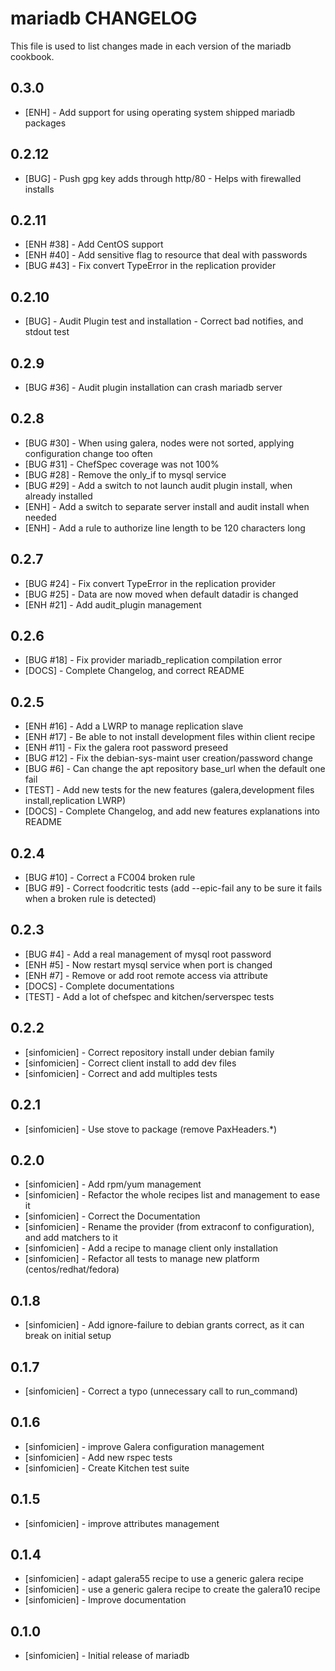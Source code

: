 mariadb CHANGELOG
=================

This file is used to list changes made in each version of the mariadb cookbook.

0.3.0
------
- [ENH] - Add support for using operating system shipped mariadb packages

0.2.12
------
- [BUG] - Push gpg key adds through http/80 - Helps with firewalled installs

0.2.11
------
- [ENH #38] - Add CentOS support
- [ENH #40] - Add sensitive flag to resource that deal with passwords
- [BUG #43] - Fix convert TypeError in the replication provider

0.2.10
------
- [BUG] - Audit Plugin test and installation - Correct bad notifies, and stdout test

0.2.9
-----
- [BUG #36] - Audit plugin installation can crash mariadb server

0.2.8
-----
- [BUG #30] - When using galera, nodes were not sorted, applying configuration change too often
- [BUG #31] - ChefSpec coverage was not 100%
- [BUG #28] - Remove the only_if to mysql service
- [BUG #29] - Add a switch to not launch audit plugin install, when already installed
- [ENH] - Add a switch to separate server install and audit install when needed
- [ENH] - Add a rule to authorize line length to be 120 characters long

0.2.7
-----
- [BUG #24] - Fix convert TypeError in the replication provider
- [BUG #25] - Data are now moved when default datadir is changed
- [ENH #21] - Add audit_plugin management

0.2.6
-----
- [BUG #18] - Fix provider mariadb_replication compilation error
- [DOCS] - Complete Changelog, and correct README

0.2.5
-----
- [ENH #16] - Add a LWRP to manage replication slave
- [ENH #17] - Be able to not install development files within client recipe
- [ENH #11] - Fix the galera root password preseed
- [BUG #12] - Fix the debian-sys-maint user creation/password change
- [BUG #6] - Can change the apt repository base_url when the default one fail
- [TEST] - Add new tests for the new features (galera,development files install,replication LWRP)
- [DOCS] - Complete Changelog, and add new features explanations into README

0.2.4
-----
- [BUG #10] - Correct a FC004 broken rule
- [BUG #9] - Correct foodcritic tests (add --epic-fail any to be sure it fails when a broken rule is detected)

0.2.3
-----
- [BUG #4] - Add a real management of mysql root password
- [ENH #5] - Now restart mysql service when port is changed
- [ENH #7] - Remove or add root remote access via attribute
- [DOCS] - Complete documentations
- [TEST] - Add a lot of chefspec and kitchen/serverspec tests

0.2.2
-----
- [sinfomicien] - Correct repository install under debian family
- [sinfomicien] - Correct client install to add dev files
- [sinfomicien] - Correct and add multiples tests

0.2.1
-----
- [sinfomicien] - Use stove to package (remove PaxHeaders.*)

0.2.0
-----
- [sinfomicien] -  Add rpm/yum management
- [sinfomicien] -  Refactor the whole recipes list and management to ease it
- [sinfomicien] -  Correct the Documentation
- [sinfomicien] -  Rename the provider (from extraconf to configuration), and add matchers to it
- [sinfomicien] -  Add a recipe to manage client only installation
- [sinfomicien] -  Refactor all tests to manage new platform (centos/redhat/fedora)

0.1.8
-----
- [sinfomicien] -  Add ignore-failure to debian grants correct, as it can break on initial setup

0.1.7
-----
- [sinfomicien] -  Correct a typo (unnecessary call to run_command)

0.1.6
-----
- [sinfomicien] -  improve Galera configuration management
- [sinfomicien] -  Add new rspec tests
- [sinfomicien] -  Create Kitchen test suite

0.1.5
-----
- [sinfomicien] -  improve attributes management

0.1.4
-----
- [sinfomicien] - adapt galera55 recipe to use a generic galera recipe
- [sinfomicien] - use a generic galera recipe to create the galera10 recipe
- [sinfomicien] - Improve documentation 


0.1.0
-----
- [sinfomicien] - Initial release of mariadb
